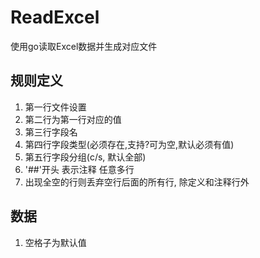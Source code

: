 # ReadExcel
使用go读取Excel数据并生成对应文件

## 规则定义
1. 第一行文件设置
1. 第二行为第一行对应的值
1. 第三行字段名
1. 第四行字段类型(必须存在,支持?可为空,默认必须有值)
1. 第五行字段分组(c/s, 默认全部)
1. '##'开头 表示注释 任意多行
1. 出现全空的行则丢弃空行后面的所有行, 除定义和注释行外

## 数据
1. 空格子为默认值
